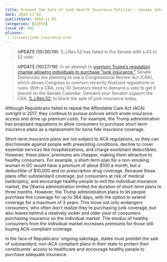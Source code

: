 ```yaml
---
title: Prevent the Sale of Junk Health Insurance Policies - Senate Vote FAILED
date: 2019-11-03
publishdate: 2019-11-03
categories: [116th]
issue_id: 642
aliases:
 - /issues/junk-insurance-cra/
---
```

>**UPDATE (10/30/19):** S.J.Res.52 has failed in the Senate with a 43 to 52 vote. 

>**UPDATE (10/27/19):** In an attempt to [overturn Trump’s regulation change allowing individuals to purchase “junk insurance,”](https://www.rollcall.com/news/congress/senate-democrats-to-force-vote-on-trump-health-care-rule) Senate Democrats are planning to use a Congressional Review Act (CRA), which allows Congress to overturn recently finalized regulations or rules. With a CRA, only 30 Senators need to demand a vote to get it placed on the Senate Calendar. Demand your Senator support the CRA, [S.J.Res.52,](https://www.congress.gov/bill/116th-congress/senate-joint-resolution/52/) to block the sale of junk insurance today. 

Although Republicans failed to repeal the Affordable Care Act (ACA) outright in 2017, they continue to pursue policies which erode insurance access and drive up premium costs. For example, the Trump administration has proposed regulations to allow consumers to purchase short-term insurance plans as a replacement for bona fide insurance coverage. 

Short-term insurance plans are not subject to ACA regulations, so they can discriminate against people with preexisting conditions, decline to cover essential services like hospitalizations, and charge exorbitant deductibles. However, these plans’ premiums are cheaper, making them attractive to healthy consumers. For example, a short-term plan for a non-smoking woman in DC would have a premium of about $100 a month, but a deductible of $10,000 and no prescription drug coverage. Because these plans offer substandard coverage, put consumers at risk of medical bankruptcy, and encourage healthy people to exit the individual insurance market, the Obama administration limited the duration of short-term plans to three months. However, the Trump administration plans to let people purchase this coverage for up to 364 days, with the option to extend coverage for a maximum of 3 years. This move not only endangers consumers, who often don’t realize they’re purchasing junk coverage, but also leaves behind a relatively sicker and older pool of consumers purchasing insurance on the individual market. The exodus of healthy consumers from the individual market increases premiums for those still buying ACA-compliant coverage.

In the face of Republicans’ ongoing sabotage, states must prohibit the sale of substandard, non-ACA compliant plans in their state to protect their constituents’ access to healthcare and encourage healthy people to purchase adequate insurance.